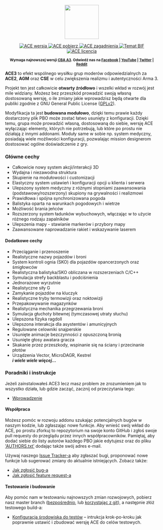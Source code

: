 <p align="center">
    <img src="https://github.com/acemod/ACE3/blob/master/extras/assets/logo/black/ACE3-Logo.jpg"
         height="112">
</p>
<p align="center">
    <a href="https://github.com/acemod/ACE3/releases">
        <img src="http://img.shields.io/badge/Wersja-3.0.1-blue.svg"
             alt="ACE wersja">
    </a>
    <a href="https://github.com/acemod/ACE3/releases/download/v3.0.1/ace3_3.0.1.zip">
        <img src="http://img.shields.io/badge/Pobierz-40.9_MB-green.svg"
             alt="ACE pobierz">
    </a>
    <a href="https://github.com/acemod/ACE3/issues">
        <img src="http://img.shields.io/github/issues-raw/acemod/ACE3.svg?label=Zagadnienia"
             alt="ACE zagadnienia">
    </a>
    <a href="http://forums.bistudio.com/showthread.php?191716-ACE3-A-collaborative-merger-between-AGM-CSE-and-ACE&p=2935435&viewfull=1#post2935435">
        <img src="https://img.shields.io/badge/Temat-BIF-lightgrey.svg"
             alt="Temat BIF">
    </a>
    <a href="https://github.com/acemod/ACE3/blob/master/LICENSE">
        <img src="http://img.shields.io/badge/Licencja-GPLv2-red.svg"
             alt="ACE licencja">
    </a>
</p>
<p align="center"><sup><strong>Wymaga najnowszej wersji <a href="http://www.armaholic.com/page.php?id=18767">CBA A3</a>. Odwiedź nas na <a href="https://www.facebook.com/ACE3Mod">Facebook</a> | <a href="https://www.youtube.com/c/ACE3Mod">YouTube</a> | <a href="https://twitter.com/ACE3Mod">Twitter</a> | <a href="http://www.reddit.com/r/arma/search?q=ACE&restrict_sr=on&sort=new&t=all">Reddit</a></strong></sup></p>

**ACE3** to efekt wspólnego wysiłku grup moderów odpowiedzialnych za **ACE2**, **AGM** oraz **CSE** w celu zwiększenia realizmu i autentyczności Arma 3.

Projekt ten jest całkowicie **otwarty źródłowo** i wszelki wkład w rozwój jest mile widziany. Możesz bez przeszkód prowadzić swoją własną dostosowaną wersję, o ile zmiany jakie wprowadzisz będą otwarte dla publiki zgodnie z GNU General Public License ([GPLv2](https://github.com/acemod/ACE3/blob/master/LICENSE)).

Modyfikacja ta jest **budowana modułowo**, dzięki temu prawie każdy dostarczony plik PBO może zostać łatwo usunięty z konfiguracji. Dzięki temu, grupa może prowadzić własną, dostosowaną do siebie, wersję ACE wyłączając elementy, których nie potrzebują, lub które po prostu nie działają z innymi addonami. Moduły same w sobie np. system medyczny, posiadają wiele możliwości konfiguracji, pozwalając mission designerom dostosować ogólne doświadczenie z gry.

### Główne cechy
* Całkowicie nowy system akcji/interakcji 3D
* Wydajna i niezawodna struktura
* Skupienie na modułowości i customizacji
* Elastyczny system ustawień i konfiguracji opcji u klienta i serwera
* Ulepszony system medyczny z różnymi stopniami zaawansowania (podstawowy/rozszerzony) skupiony na grywalności i realizmowi
* Prawidłowa i spójna synchronizowana pogoda
* Balistyka oparta na warunkach pogodowych i wietrze
* Możliwość brania jeńców
* Rozszerzony system ładunków wybuchowych, włączając w to użycie różnego rodzaju zapalników
* Ulepszenia mapy - stawianie markerów i przybory mapy
* Zaawansowane naprowadzanie rakiet i wskazywanie laserem

#### Dodatkowe cechy
* Przeciąganie i przenoszenie
* Realistyczne nazwy pojazdów i broni
* System kontroli ognia (SKO) dla pojazdów opancerzonych oraz śmigłowców
* Realistyczna balistyka/SKO obliczana w rozszerzeniach C/C++
* Symulacja strefy backblastu i podciśnienia
* Jednorazowe wyrzutnie
* Realistyczne siły G
* Zamykanie pojazdów na kluczyk
* Realistyczne tryby termowizji oraz noktowizji
* Przepakowywanie magazynków
* Realistyczna mechanika przegrzewania broni
* Symulacja głuchoty bitewnej (tymczasowej utraty słuchu)
* Ulepszona fizyka ragdoll
* Ulepszona interakcja dla asystentów i amunicyjnych
* Regulowane celowniki snajperskie
* Usunięte animacje bezczynności z opuszczoną bronią
* Usunięte głosy awatara gracza
* Skakanie przez przeszkody, wspinanie się na ściany i przecinanie płotów
* Urządzenia Vector, MicroDAGR, Kestrel<br>
***i wiele wiele więcej...***

### Poradniki i instrukcje
Jeżeli zainstalowałeś ACE3 lecz masz problem ze zrozumieniem jak to wszystko działa, lub gdzie zacząć, zacznij od przeczytania tego:
* [Wprowadzenie](http://ace3mod.com/wiki/user/getting-started.html)

#### Współpraca
Możesz pomóc w rozwoju addonu szukając potencjalnych bugów w naszym kodzie, lub zgłaszając nowe funkcje. Aby wnieść swój wkład do ACE, po prostu zforkuj to repozytorium na swoje konto GitHub i zgłoś swoje pull requesty do przeglądu przez innych współpracowników. Pamiętaj, aby dodać siebie do listy autorów każdego PBO jakie edytujesz oraz do pliku ['AUTHORS.txt'](https://github.com/acemod/ACE3/blob/master/AUTHORS.txt) dodając także swój adres e-mail.

Używaj naszego [Issue Tracker-a](https://github.com/acemod/ACE3/issues) aby zgłaszać bugi, proponować nowe funkcje lub sugerować zmiany do aktualnie istniejących. Zobacz także:
* [Jak zgłosić bug-a](http://ace3mod.com/wiki/user/how-to-report-an-issue.html)
* [Jak zgłosić feature request-a](http://ace3mod.com/wiki/user/how-to-make-a-feature-request.html)

#### Testowanie i budowanie
Aby pomóc nam w testowaniu najnowszych zmian rozwojowych, pobierz nasz master branch ([bezpośrednio](https://github.com/acemod/ACE3/archive/master.zip), lub [korzystając z git](https://help.github.com/articles/fetching-a-remote/)), a następnie złóż testowego build-a:
* [Konfiguracja środowiska do testów](http://ace3mod.com/wiki/development/setting-up-the-development-environment.html) – intrukcja krok-po-kroku jak poprawnie ustawić i zbudować wersję ACE do celów testowych.
